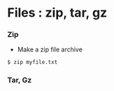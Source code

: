 
# Files : zip, tar, gz



### Zip 


* Make a zip file archive


```bash
$ zip myfile.txt
```


### Tar, Gz
